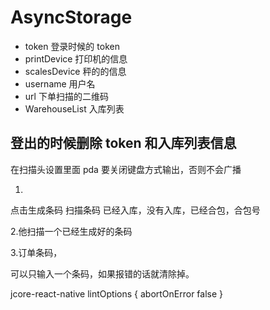 # AsyncStorage

- token 登录时候的 token
- printDevice 打印机的信息
- scalesDevice 秤的的信息
- username 用户名
- url 下单扫描的二维码
- WarehouseList 入库列表

## 登出的时候删除 token 和入库列表信息

在扫描头设置里面 pda 要关闭键盘方式输出，否则不会广播

1.

点击生成条码 扫描条码 已经入库，没有入库，已经合包，合包号

2.他扫描一个已经生成好的条码

3.订单条码，

可以只输入一个条码，如果报错的话就清除掉。

jcore-react-native
lintOptions {
abortOnError false
}
